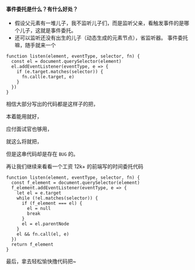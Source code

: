 #### 事件委托是什么？有什么好处？
* 假设父元素有一堆儿子，我不监听儿子们，而是监听父亲，看触发事件的是哪个儿子，这就是事件委托。
* 还可以监听还没有出生的儿子（动态生成的元素节点），省监听器。
事件委托嘛，随手就来一个
```
function listen(element, eventType, selector, fn) {
  const el = document.querySelector(element)
  el.addEventListener(eventType, e => {
    if (e.target.matches(selector)) {
      fn.call(e.target, e)
    }
  })
}
```
相信大部分写出的代码都是这样子的把，

本着能用就好，

应付面试官也够用，

就这么将就把，

但是这串代码却是存在 `BUG` 的。

再让我们继续来看看一个工资 12k+ 的前端写的时间委托代码
```
function listen(element, eventType, selector, fn) {
  const f_element = document.querySelector(element)
  f_element.addEventListener(eventType, e => {
    let el = e.target
    while (!el.matches(selector)) {
      if (f_element === el) {
        el = null
        break
      }
      el = el.parentNode
    }
    el && fn.call(el, e)
  })
  return f_element
}
```

最后，拿去轻松愉快撸代码把~